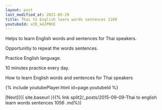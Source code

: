 ```yaml
---
layout: post
last_modified_at: 2021-03-29
title: Thai to English learn words sentences 1160 
youtubeId: xCD_k4JPNhE
---
```

 
 
Helps to learn English words and sentences for Thai speakers.

Opportunitiy to repeat the words sentences. 

Practice English language. 
 
10 minutes practice every day. 
 
How to learn English words and sentences for Thai speakers 
 
{% include youtubePlayer.html id=page.youtubeId %}
 
 
[Next]({{ site.baseurl }}{% link  split2/_posts/2015-09-09-Thai to english learn words sentences 1056 .md%})
 
